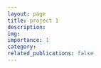```yaml
---
layout: page
title: project 1
description:
img:
importance: 1
category:
related_publications: false
---
```

